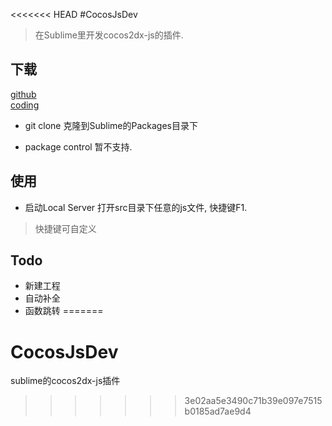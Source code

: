 <<<<<<< HEAD
#CocosJsDev
> 在Sublime里开发cocos2dx-js的插件.

## 下载
[github](https://github.com/FloydaGitHub/CocosJsDev)  
[coding](https://coding.net/u/Floyda/p/CocosJsDev/git)  

+ git clone
克隆到Sublime的Packages目录下

+ package control
暂不支持.

## 使用
+ 启动Local Server
打开src目录下任意的js文件, 快捷键F1.  
> 快捷键可自定义

## Todo
+ 新建工程
+ 自动补全
+ 函数跳转
=======
# CocosJsDev
sublime的cocos2dx-js插件
>>>>>>> 3e02aa5e3490c71b39e097e7515b0185ad7ae9d4
